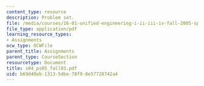 ```yaml
---
content_type: resource
description: Problem set.
file: /media/courses/16-01-unified-engineering-i-ii-iii-iv-fall-2005-spring-2006/b69d40eb13135dbe78f98e57728742a4_s04_ps05_fall03.pdf
file_type: application/pdf
learning_resource_types:
- Assignments
ocw_type: OCWFile
parent_title: Assignments
parent_type: CourseSection
resourcetype: Document
title: s04_ps05_fall03.pdf
uid: b69d40eb-1313-5dbe-78f9-8e57728742a4
---
```

